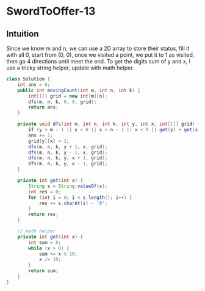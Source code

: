 # SwordToOffer-13

## Intuition

Since we know m and n, we can use a 2D array to store their status, fill it with all 0, start from (0, 0), once we visited a point, we put it to 1 as visited, then go 4 directions until meet the end.
To get the digits sum of y and x, I use a tricky string helper, update with math helper.

```java
class Solution {
    int ans = 0;
    public int movingCount(int m, int n, int k) {
        int[][] grid = new int[m][n];
        dfs(m, n, k, 0, 0, grid);
        return ans;
    }

    private void dfs(int m, int n, int k, int y, int x, int[][] grid) {
        if (y > m - 1 || y < 0 || x > n - 1 || x < 0 || get(y) + get(x) > k || grid[y][x] == 1) return;
        ans += 1;
        grid[y][x] = 1;
        dfs(m, n, k, y + 1, x, grid);
        dfs(m, n, k, y - 1, x, grid);
        dfs(m, n, k, y, x + 1, grid);
        dfs(m, n, k, y, x - 1, grid);
    }

    private int get(int x) {
        String s = String.valueOf(x);
        int res = 0;
        for (int i = 0; i < s.length(); i++) {
            res += s.charAt(i) - '0';
        }
        return res;
    }

    // math helper
    private int get(int x) {
        int sum = 0;
        while (x > 0) {
            sum += x % 10;
            x /= 10;
        }
        return sum;
    }
}
```
